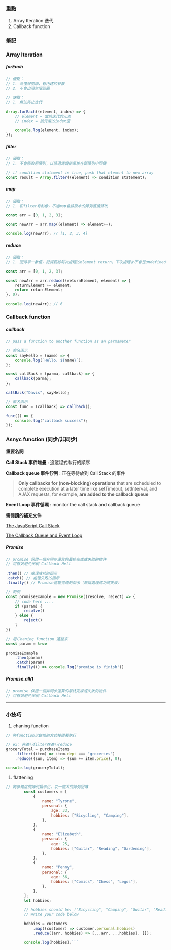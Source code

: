 ##

### 重點

1. Array Iteration 迭代
2. Callback function

### 筆記

### Array Iteration

##### forEach

```javascript
// 優點：
// 1. 易懂好閱讀，有內建的參數
// 2. 不會出現無限迴圈

// 缺點：
// 1. 無法終止迭代

Array.forEach((element, index) => {
    // element = 當前迭代的元素
    // index = 該元素的index值

    console.log(element, index);
});
```

##### filter

```javascript
// 優點：
// 1. 不會修改原陣列，以將過濾資結果放在新陣列中回傳

// if condition statement is true, push that element to new array
const result = Array.filter((element) => condition statement);
```

##### map

```javascript
// 優點：
// 1. 和filter有點像，不過map會將原本的陣列直接修改

const arr = [0, 1, 2, 3];

const newArr = arr.map((element) => element++);

console.log(newArr); // [1, 2, 3, 4]
```

##### reduce

```javascript
// 優點：
// 1. 回傳單一數值，記得要將每次處理的element return，下次處理才不會是undefined

const arr = [0, 1, 2, 3];

const newArr = arr.reduce((returnElement, element) => {
    returnElement += element;
    return returnElement;
}, 0);

console.log(newArr); // 6
```

### Callback function

##### callback

```javascript
// pass a function to another function as an parmameter

// 命名函示
const sayHello = (name) => {
    console.log(`Hello, ${name}`);
};

const callBack = (parma, callback) => {
    callback(parma);
};

callBack("Davis", sayHello);

// 匿名函示
const func = (callback) => callback();

func(() => {
    console.log("callback success");
});
```

### Asnyc function (同步/非同步)

**重要名詞**

**Call Stack 事件堆疊** : 追蹤程式執行的順序

**Callback queue 事件佇列** : 正在等待放到 Call Stack 的事件

> **Only callbacks for (non-blocking) operations** that are scheduled to complete execution at a later time like setTimeout, setInterval, and AJAX requests, for example, **are added to the callback queue**

**Event Loop 事件循環** : monitor the call stack and callback queue

**需閱讀的補充文件**

[The JavaScript Call Stack](https://teamtreehouse.com/library/asynchronous-programming-with-javascript/the-javascript-call-stack)

[The Callback Queue and Event Loop](https://teamtreehouse.com/library/asynchronous-programming-with-javascript/the-callback-queue-and-event-loop)

##### Promise

```js
// promise 保證一個非同步運算的最終完成或失敗的物件
// 可有效避免出現 Callback Hell

.then() // 處理成功的函示
.catch() // 處理失敗的函示
.finally() // Promise處理完成的函示（無論處理成功或失敗）

// 範例
const promiseExample = new Promise((resolve, reject) => {
    // code here ....
    if (param) {
        resolve()
    } else {
        reject()
    }
})

// 用Ｃhaning function 連起來
const param = true

promiseExample
    .then(param)
    .catch(param)
    .finally(() => console.log('promise is finish'))
```

##### Promise.all()

```js
// promise 保證一個非同步運算的最終完成或失敗的物件
// 可有效避免出現 Callback Hell
```

---

### 小技巧

1. chaning function

```js
// 將function以鏈條的方式接續著執行

// ex: 先進行filter在進行reduce
groceryTotal = purchaseItems
    .filter((item) => item.dept === "groceries")
    .reduce((sum, item) => (sum += item.price), 0);

console.log(groceryTotal);
```

1. flattening

````js
// 將多維度的陣列扁平化，以一個大的陣列回傳
        const customers = [
            {
                name: "Tyrone",
                personal: {
                    age: 33,
                    hobbies: ["Bicycling", "Camping"],
                },
            },
            {
                name: "Elizabeth",
                personal: {
                    age: 25,
                    hobbies: ["Guitar", "Reading", "Gardening"],
                },
            },
            {
                name: "Penny",
                personal: {
                    age: 36,
                    hobbies: ["Comics", "Chess", "Legos"],
                },
            },
        ];
        let hobbies;

        // hobbies should be: ["Bicycling", "Camping", "Guitar", "Reading", "Gardening", "Comics", "Chess", "Legos"]
        // Write your code below

        hobbies = customers
            .map((customer) => customer.personal.hobbies)
            .reduce((arr, hobbies) => [...arr, ...hobbies], []);

        console.log(hobbies);```
````
